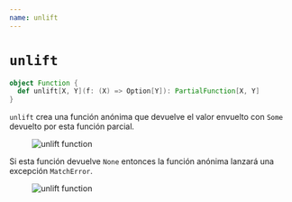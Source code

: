 ```yaml
---
name: unlift
---
```


# `unlift`

~~~ scala
object Function {
  def unlift[X, Y](f: (X) => Option[Y]): PartialFunction[X, Y]
}
~~~

`unlift` crea una función anónima que devuelve el valor envuelto con `Some` devuelto por esta función parcial.

<figure class="diagram">
  <img src="../images/unlift.svg" alt="unlift function">
  <!-- <figcaption class="diagram-desc"></figcaption> -->
</figure>

Si esta función devuelve `None` entonces la función anónima lanzará una excepción `MatchError`.

<figure class="diagram">
  <img src="../images/unlift.2.svg" alt="unlift function">
  <!-- <figcaption class="diagram-desc"></figcaption> -->
</figure>

